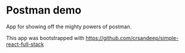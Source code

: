 # Postman demo

App for showing off the mighty powers of postman.

This app was bootstrapped with https://github.com/crsandeep/simple-react-full-stack
